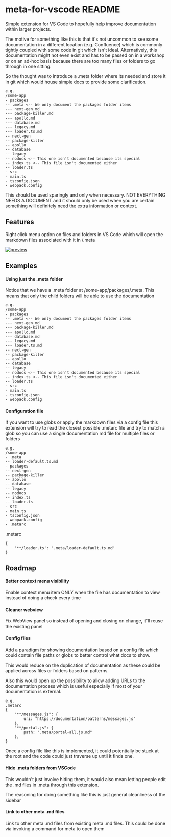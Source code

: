 # meta-for-vscode README

Simple extension for VS Code to hopefully help improve documentation within larger projects.

The motive for something like this is that it's not uncommon to see some documentation in a different location (e.g. Confluence) which is commonly tightly coupled with some code in git which isn't ideal. Alternatively, this documentation might not even exist and has to be passed on in a workshop or on an ad-hoc basis because there are too many files or folders to go through in one sitting.

So the thought was to introduce a .meta folder where its needed and store it in git which would house simple docs to provide some clarification.

```
e.g.
/some-app
- packages
-- .meta <-- We only document the packages folder items
--- next-gen.md
--- package-killer.md
--- apollo.md
--- database.md
--- legacy.md
--- loader.ts.md
-- next-gen
-- package-killer
-- apollo
-- database
-- legacy
-- nodocs <-- This one isn't documented because its special
-- index.ts <-- This file isn't documented either
-- loader.ts
- src
- main.ts
- tsconfig.json
- webpack.config
```

This should be used sparingly and only when necessary. NOT EVERYTHING NEEDS A DOCUMENT and it should only be used when you are certain something will definitely need the extra information or context.

## Features

Right click menu option on files and folders in VS Code which will open the markdown files associated with it in /.meta

[![preview](https://s4.gifyu.com/images/previewbd8349507539c524.gif)](https://gifyu.com/image/l9cD)

## Examples

#### Using just the .meta folder
Notice that we have a .meta folder at /some-app/packages/.meta. This means that only the child folders will be able to use the documentation
```
e.g.
/some-app
- packages
-- .meta <-- We only document the packages folder items
--- next-gen.md
--- package-killer.md
--- apollo.md
--- database.md
--- legacy.md
--- loader.ts.md
-- next-gen
-- package-killer
-- apollo
-- database
-- legacy
-- nodocs <-- This one isn't documented because its special
-- index.ts <-- This file isn't documented either
-- loader.ts
- src
- main.ts
- tsconfig.json
- webpack.config
```

#### Configuration file
If you want to use globs or apply the markdown files via a config file this extension will try to read the closest possible .metarc file and try to match a glob so you can use a single documentation md file for multiple files or folders

```
e.g.
/some-app
- .meta
-- loader-default.ts.md
- packages
-- next-gen
-- package-killer
-- apollo
-- database
-- legacy
-- nodocs
-- index.ts
-- loader.ts
- src
- main.ts
- tsconfig.json
- webpack.config
- .metarc
```

.metarc
```
{
    '**/loader.ts': '.meta/loader-default.ts.md'
}
```

## Roadmap

#### Better context menu visibility
Enable context menu item ONLY when the file has documentation to view instead of doing a check every time

#### Cleaner webview
Fix WebView panel so instead of opening and closing on change, it'll reuse the existing panel

#### Config files
Add a paradigm for showing documentation based on a config file which could contain file paths or globs to better control what docs to show.

This would reduce on the duplication of documentation as these could be applied across files or folders based on patterns.

Also this would open up the possibility to allow adding URLs to the documentation process which is useful especially if most of your documentation is external.

```
e.g. 
.metarc
{
    "**/messages.js": {
        uri: "https://documentation/patterns/messages.js"
    },
    "**/portal.js": {
        path: ".meta/portal-all.js.md"
    },
}
```

Once a config file like this is implemented, it could potentially be stuck at the root and the code could just traverse up until it finds one.


#### Hide .meta folders from VSCode
This wouldn't just involve hiding them, it would also mean letting people edit the .md files in .meta through this extension.

The reasoning for doing something like this is just general cleanliness of the sidebar


#### Link to other meta .md files
Link to other meta .md files from existing meta .md files. This could be done via invoking a command for meta to open them